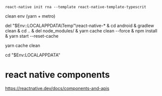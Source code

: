 

````
react-native init rna --template react-native-template-typescrit
````

clean env (yarn + metro)

del "$Env::LOCALAPPDATA\Temp"\react-native-* & cd android & gradlew clean & cd .. & del node_modules/ & yarn cache clean --force & npm install & yarn start --reset-cache


yarn cache clean

cd "$Env:LOCALAPPDATA"


# react native components 
https://reactnative.dev/docs/components-and-apis


